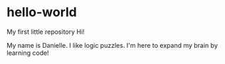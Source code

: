 # hello-world
My first little repository
Hi!

My name is Danielle. I like logic puzzles.
I'm here to expand my brain by learning code!
